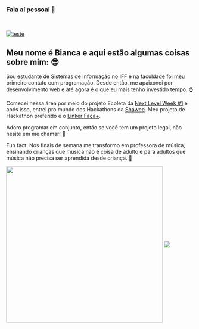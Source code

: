 


### Fala aí pessoal 👋
<br/>

[![teste](https://user-images.githubusercontent.com/37448340/87267194-5a2c8c80-c49d-11ea-95a5-993860580961.png)](https://www.linkedin.com/in/bkkater/)

## Meu nome é Bianca e aqui estão algumas coisas sobre mim: 😎

Sou estudante de Sistemas de Informação no IFF e na faculdade foi meu primeiro contato com programação. Desde então, me apaixonei por desenvolvimento web e até agora é o que eu mais tenho investido tempo. :watch:

Comecei nessa área por meio do projeto Ecoleta da [Next Level Week #1](https://blog.rocketseat.com.br/primeira-next-level-week/) e após isso, entrei pro mundo dos Hackathons da [Shawee](https://shawee.io/). Meu projeto de Hackathon preferido é o [Linker Faça+](https://github.com/bkkater/linker2.0).

Adoro programar em conjunto, então se você tem um projeto legal, não hesite em me chamar! :muscle:

Fun fact: Nos finais de semana me transformo em professora de música, ensinando crianças que música não é coisa de adulto e para adultos que música não precisa ser aprendida desde criança. 🥁


<p> 
  <img align="center" width=420px src="https://github-readme-stats.vercel.app/api?username=bkkater&show_icons=true&layout=compact" />
  <img align="center" src="https://github-readme-stats.vercel.app/api/top-langs/?username=bkkater&show_icons=true&layout=compact" />
</p>
